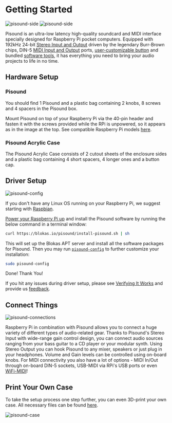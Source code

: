 # Getting Started
![pisound-side](https://raw.githubusercontent.com/wiki/BlokasLabs/pisound-docs/images/pisound-front.jpg)
![pisound-side](https://raw.githubusercontent.com/wiki/BlokasLabs/pisound-docs/images/pisound-back.jpg)

Pisound is an ultra-low latency high-quality soundcard and MIDI interface specially designed for Raspberry Pi pocket computers. Equipped with 192kHz 24-bit [Stereo Input and Output](audio) driven by the legendary Burr-Brown chips, DIN-5 [MIDI Input and Output](midi) ports, [user-customizable button](the-button) and bundled [software tools](software), it has everything you need to bring your audio projects to life in no time.

## Hardware Setup

### Pisound
You should find 1 Pisound and a plastic bag containing 2 knobs, 8 screws and 4 spacers in the Pisound box.

Mount Pisound on top of your Raspberry Pi via the 40-pin header and fasten it with the screws provided while the RPi is unpowered, so it appears as in the image at the top. See compatible Raspberry Pi models [here](specs#supported-raspberry-pi-models).

### Pisound Acrylic Case
The Pisound Acrylic Case consists of 2 cutout sheets of the enclosure sides and a plastic bag containing 4 short spacers, 4 longer ones and a button cap.

## Driver Setup
![pisound-config](https://raw.githubusercontent.com/wiki/BlokasLabs/pisound-docs/images/pisound-config.png)

If you don't have any Linux OS running on your Raspberry Pi, we suggest starting with [Raspbian](https://www.raspberrypi.org/documentation/installation/installing-images/README.md).

[Power your Raspberry Pi up](specs#power-supply) and install the Pisound software by running the below command in a terminal window:

```bash
curl https://blokas.io/pisound/install-pisound.sh | sh
```

This will set up the Blokas APT server and install all the software packages for Pisound. Then you may run [`pisound-config`](pisound-config) to further customize your installation:

```bash
sudo pisound-config
```

Done! Thank You!

If you hit any issues during driver setup, please see [Verifying It Works](software#verifying-it-works) and provide us [feedback](software#feedback).

## Connect Things

![pisound-connections](https://raw.githubusercontent.com/wiki/BlokasLabs/pisound-docs/images/connections.png)

Raspberry Pi in combination with Pisound allows you to connect a huge variety of different types of audio-related gear. Thanks to Pisound's Stereo Input with wide-range gain control design, you can connect audio sources ranging from your bass guitar to a CD player or your modular synth. Using Stereo Output you can hook Pisound to any mixer, speakers or just plug in your headphones. Volume and Gain levels can be controlled using on-board knobs. For MIDI connectivity you also have a lot of options - MIDI In/Out through on-board DIN-5 sockets, USB-MIDI via RPi's USB ports or even [WiFi-MIDI](the-button#toggle_wifi_hotspotsh-toggle-wifi-hotspot-mode)!

## Print Your Own Case

To take the setup process one step further, you can even 3D-print your own case. All necessary files can be found [here](https://github.com/BlokasLabs/pisound-case).

![pisound-case](https://raw.githubusercontent.com/wiki/BlokasLabs/pisound-docs/images/pisound-case.png)